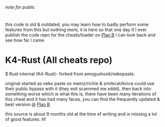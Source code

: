 *note for public*
#
this code is old & outdated, you may learn how to badly perform some features from this but nothing more, it is here so that one day if I ever publish the code repo for the cheats/loader on [Plan B](https://planb.gay) I can look back and see how far I came






# K4-Rust (All cheats repo)

$ Rust internal (K4-Rust)- forked from amogushook/nekopaste.

original started as neko paste so memz/richie & smilecat/kince could use their public bypass with it (they exit scammed me xddd), then back into something worse which is what this is, there have been many iterations of this cheat and it has had many faces, you can find the frequently updated & best version @ [Plan B](https://planb.gay)

this source is about 9 months old at the time of writing and is missing a lot of good features.
hf
